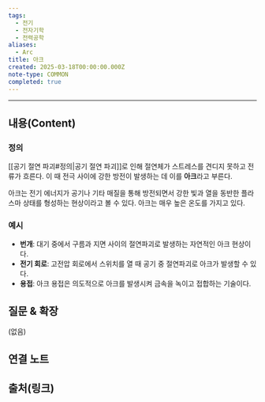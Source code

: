 ```yaml
---
tags:
  - 전기
  - 전자기학
  - 전력공학
aliases:
  - Arc
title: 아크
created: 2025-03-18T00:00:00.000Z
note-type: COMMON
completed: true
---
```


---

## 내용(Content)

### 정의

[[공기 절연 파괴#정의|공기 절연 파괴]]로 인해 절연체가 스트레스를 견디지 못하고 전류가 흐른다. 이 때 전극 사이에 강한 방전이 발생하는 데 이를 **아크**라고 부른다. 

아크는 전기 에너지가 공기나 기타 매질을 통해 방전되면서 강한 빛과 열을 동반한 플라스마 상태를 형성하는 현상이라고 볼 수 있다. 아크는 매우 높은 온도를 가지고 있다.

### 예시

- **번개**: 대기 중에서 구름과 지면 사이의 절연파괴로 발생하는 자연적인 아크 현상이다.
- **전기 회로**: 고전압 회로에서 스위치를 열 때 공기 중 절연파괴로 아크가 발생할 수 있다.
- **용접**: 아크 용접은 의도적으로 아크를 발생시켜 금속을 녹이고 접합하는 기술이다.

## 질문 & 확장

(없음)

## 연결 노트

## 출처(링크)





